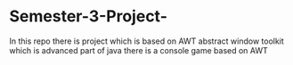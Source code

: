 # Semester-3-Project-
In this repo there is project which is based on AWT abstract window toolkit which is advanced part of java there is a console game based on AWT
